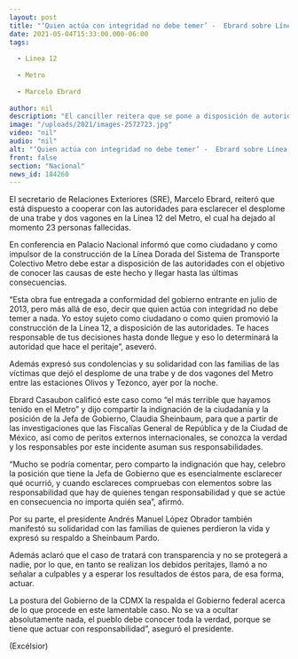 ```yaml
---
layout: post
title: "‘Quien actúa con integridad no debe temer’ -  Ebrard sobre Línea 12"
date: 2021-05-04T15:33:00.000-06:00
tags:
  
  - Linea 12
  
  - Metro
  
  - Marcelo Ebrard
  
author: nil
description: "El canciller reitera que se pone a disposición de autoridades para esclarecer lo sucedido; ‘comparto indignación de ciudadanía’, asegura; se debe conocer la verdad: López Obrador"
image: "/uploads/2021/images-2572723.jpg"
video: "nil"
audio: "nil"
alt: "‘Quien actúa con integridad no debe temer’ -  Ebrard sobre Línea 12"
front: false
section: "Nacional"
news_id: 184260
---
```


El secretario de Relaciones Exteriores (SRE), Marcelo Ebrard, reiteró que está dispuesto a cooperar con las autoridades para esclarecer el desplome de una trabe y dos vagones en la Línea 12 del Metro, el cual ha dejado al momento 23 personas fallecidas.

En conferencia en Palacio Nacional informó que como ciudadano y como impulsor de la construcción de la Línea Dorada del Sistema de Transporte Colectivo Metro debe estar a disposición de las autoridades con el objetivo de conocer las causas de este hecho y llegar hasta las últimas consecuencias.

“Esta obra fue entregada a conformidad del gobierno entrante en julio de 2013, pero más allá de eso, decir que quien actúa con integridad no debe temer a nada. Yo estoy sujeto como ciudadano o como quien promovió la construcción de la Línea 12, a disposición de las autoridades. Te haces responsable de tus decisiones hasta donde llegue y eso lo determinará la autoridad que hace el peritaje”, aseveró.

Además expresó sus condolencias y su solidaridad con las familias de las víctimas que dejó el desplome de una trabe y de dos vagones del Metro entre las estaciones Olivos y Tezonco, ayer por la noche.

Ebrard Casaubon calificó este caso como “el más terrible que hayamos tenido en el Metro” y dijo compartir la indignación de la ciudadanía y la posición de la Jefa de Gobierno, Claudia Sheinbaum, para que a partir de las investigaciones que las Fiscalías General de República y de la Ciudad de México, así como de peritos externos internacionales, se conozca la verdad y los responsables por este incidente asuman sus responsabilidades.

“Mucho se podría comentar, pero comparto la indignación que hay, celebro la posición que tiene la Jefa de Gobierno que es esencialmente esclarecer qué ocurrió, y cuando esclareces compruebas con elementos sobre las responsabilidad que hay de quienes tengan responsabilidad y que se actúe en consecuencia no importa quién sea”, afirmó.

Por su parte, el presidente Andrés Manuel López Obrador también manifestó su solidaridad con las familias de quienes perdieron la vida y expresó su respaldo a Sheinbaum Pardo.

Además aclaró que el caso de tratará con transparencia y no se protegerá a nadie, por lo que, en tanto se realizan los debidos peritajes, llamó a no señalar a culpables y a esperar los resultados de éstos para, de esa forma, actuar.

La postura del Gobierno de la CDMX la respalda el Gobierno federal acerca de lo que procede en este lamentable caso. No se va a ocultar absolutamente nada, el pueblo debe conocer toda la verdad, porque se tiene que actuar con responsabilidad”, aseguró el presidente.

(Excélsior)